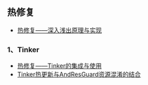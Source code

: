 ## 热修复
- [热修复——深入浅出原理与实现](http://www.jianshu.com/p/cb1f0702d59f)


### 1、Tinker
- [热修复——Tinker的集成与使用](https://juejin.im/post/5a27bdaf6fb9a044fa19bcfc)
- [Tinker热更新与AndResGuard资源混淆的结合](http://www.apkbus.com/blog-917385-76922.html)